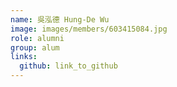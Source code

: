 ```yaml
---
name: 吳泓德 Hung-De Wu 
image: images/members/603415084.jpg 
role: alumni
group: alum
links:
  github: link_to_github 
---
```

